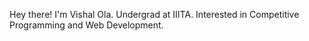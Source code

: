 Hey there! I'm Vishal Ola.
Undergrad at IIITA.
Interested in Competitive Programming and Web Development.
